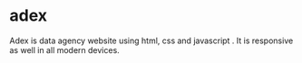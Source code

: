 # adex
Adex is data agency website using html, css and javascript . It is responsive as well in all modern devices.
